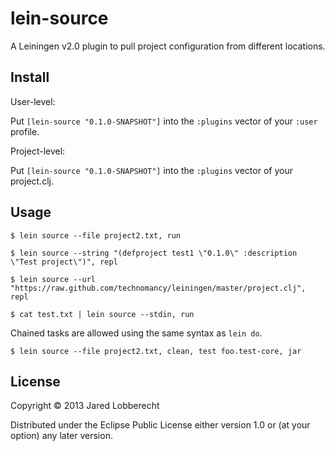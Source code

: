 # lein-source

A Leiningen v2.0 plugin to pull project configuration from different locations.

## Install

User-level:

Put `[lein-source "0.1.0-SNAPSHOT"]` into the `:plugins` vector of your
`:user` profile.

Project-level:

Put `[lein-source "0.1.0-SNAPSHOT"]` into the `:plugins` vector of your project.clj.

## Usage

    $ lein source --file project2.txt, run

    $ lein source --string "(defproject test1 \"0.1.0\" :description \"Test project\")", repl

    $ lein source --url "https://raw.github.com/technomancy/leiningen/master/project.clj", repl

    $ cat test.txt | lein source --stdin, run

Chained tasks are allowed using the same syntax as `lein do`.

    $ lein source --file project2.txt, clean, test foo.test-core, jar

## License

Copyright © 2013 Jared Lobberecht

Distributed under the Eclipse Public License either version 1.0 or (at
your option) any later version.
